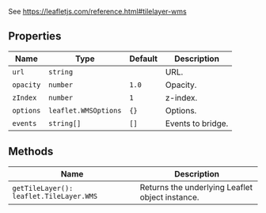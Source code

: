 See https://leafletjs.com/reference.html#tilelayer-wms

## Properties

| Name      | Type                 | Default | Description       |
|-----------|----------------------|---------|-------------------|
| `url`     | `string`             |         | URL.              |
| `opacity` | `number`             | `1.0`   | Opacity.          |
| `zIndex`  | `number`             | `1`     | z-index.          |
| `options` | `leaflet.WMSOptions` | `{}`    | Options.          |
| `events`  | `string[]`           | `[]`    | Events to bridge. |

## Methods

| Name                                    | Description                                     |
|-----------------------------------------|-------------------------------------------------|
| `getTileLayer(): leaflet.TileLayer.WMS` | Returns the underlying Leaflet object instance. |
